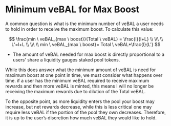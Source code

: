 # Minimum veBAL for Max Boost

A common question is what is the minimum number of veBAL a user needs to hold in order to receive the maximum boost. To calculate this value:

$$
\frac{min \ veBAL_{max \ boost}}{Total \ veBAL} = \frac{l}{l+L} \\ \\\ \\ L'=l+L \\ \\\ \\ min \ veBAL_{max \ boost}= Total \ veBAL*\frac{l}{L'}
$$

* The amount of veBAL needed for max boost is directly proportional to a users' share a liquidity gauges staked pool tokens.

While this does answer what the minimum amount of veBAL is need for maximum boost at one point in time, we must consider what happens over time. if a user has the minimum veBAL required to receive maximum rewards and then more veBAL is minted, this means I will no longer be receiving the maximum rewards due to dilution of the Total veBAL.

To the opposite point, as more liquidity enters the pool your boost may increase, but net rewards decrease, while this is less critical one may require less veBAL if the portion of the pool they own decreases. Therefore, it is up to the user’s discretion how much veBAL they would like to hold.
